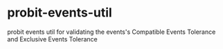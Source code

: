 # probit-events-util
probit events util for validating the events's Compatible Events Tolerance and Exclusive Events Tolerance
